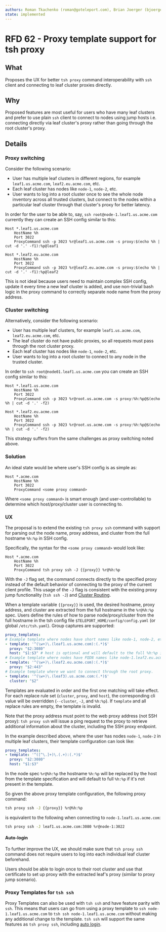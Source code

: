 ```yaml
---
authors: Roman Tkachenko (roman@goteleport.com), Brian Joerger (bjoerger@goteleport.com)
state: implemented
---
```


# RFD 62 - Proxy template support for tsh proxy

## What

Proposes the UX for better `tsh proxy` command interoperability with `ssh`
client and connecting to leaf cluster proxies directly.

## Why

Proposed features are most useful for users who have many leaf clusters and
prefer to use plain `ssh` client to connect to nodes using jump hosts i.e.
connecting directly via leaf cluster's proxy rather than going through the
root cluster's proxy.

## Details

### Proxy switching

Consider the following scenario:

- User has multiple leaf clusters in different regions, for example
  `leaf1.us.acme.com`, `leaf2.eu.acme.com`, etc.
- Each leaf cluster has nodes like `node-1`, `node-2`, etc.
- User wants to log into a root cluster once to see the whole node inventory
  across all trusted clusters, but connect to the nodes within a particular
  leaf cluster through that cluster's proxy for better latency.

In order for the user to be able to, say, `ssh root@node-1.leaf1.us.acme.com`
currently they can create an SSH config similar to this:

```
Host *.leaf1.us.acme.com
    HostName %h
    Port 3022
    ProxyCommand ssh -p 3023 %r@leaf1.us.acme.com -s proxy:$(echo %h | cut -d '.' -f1):%p@leaf1

Host *.leaf2.eu.acme.com
    HostName %h
    Port 3022
    ProxyCommand ssh -p 3023 %r@leaf2.eu.acme.com -s proxy:$(echo %h | cut -d '.' -f1):%p@leaf2
```

This is not ideal because users need to maintain complex SSH config, update it
every time a new leaf cluster is added, and use non-trivial bash logic in the
proxy command to correctly separate node name from the proxy address.

### Cluster switching

Alternatively, consider the following scenario:

- User has multiple leaf clusters, for example `leaf1.us.acme.com`, `leaf2.eu.acme.com`, etc.
- The leaf cluster do not have public proxies, so all requests must pass through
  the root cluster proxy.
- Each leaf cluster has nodes like `node-1`, `node-2`, etc.
- User wants to log into a root cluster to connect to any node in the trusted cluster.

In order to `ssh root@node01.leaf1.us.acme.com` you can create an SSH config similar to this:

```
Host *.leaf1.us.acme.com
    HostName %h
    Port 3022
    ProxyCommand ssh -p 3023 %r@root.us.acme.com -s proxy:%h:%p@$(echo %h | cut -d '.' -f2)

Host *.leaf2.eu.acme.com
    HostName %h
    Port 3022
    ProxyCommand ssh -p 3023 %r@root.us.acme.com -s proxy:%h:%p@$(echo %h | cut -d '.' -f2)
```

This strategy suffers from the same challenges as proxy switching noted above.

### Solution

An ideal state would be where user's SSH config is as simple as:

```
Host *.acme.com
    HostName %h
    Port 3022
    ProxyCommand <some proxy command>
```

Where `<some proxy command>` is smart enough (and user-controllable) to
determine which host/proxy/cluster user is connecting to.

### UX

The proposal is to extend the existing `tsh proxy ssh` command with support for
parsing out the node name, proxy address, and cluster from the full hostname `%h:%p`
in SSH config.

Specifically, the syntax for the `<some proxy command>` would look like:

```
Host *.acme.com
    HostName %h
    Port 3022
    ProxyCommand tsh proxy ssh -J {{proxy}} %r@%h:%p
```

With the `-J` flag set, the command connects directly to the specified proxy
instead of the default behavior of connecting to the proxy of the current
client profile. This usage of the `-J` flag is consistent with the existing
proxy jump functionality (`tsh ssh -J`) and [Cluster Routing](https://github.com/gravitational/teleport/blob/master/rfd/0021-cluster-routing.md).

When a template variable `{{proxy}}` is used, the desired hostname, proxy address,
and cluster are extracted from the full hostname in the `%r@%h:%p` spec. Users define
the rules of how to parse node/proxy/cluster from the full hostname in the tsh config
file `$TELEPORT_HOME/config/config.yaml` (or global `/etc/tsh.yaml`). Group captures
are supported:

```yaml
proxy_templates:
# Example template where nodes have short names like node-1, node-2, etc.
- template: '^(\w+)\.(leaf1.us.acme.com):(.*)$'
  proxy: "$2:3080"
  host: "$1:$3" # host is optional and will default to the full %h:%p if not specified
# Example template where nodes have FQDN names like node-1.leaf2.eu.acme.com.
- template: '^(\w+)\.(leaf2.eu.acme.com):(.*)$'
  proxy: "$2:443"
# Example template where we want to connect through the root proxy.
- template: '^(\w+)\.(leaf3).us.acme.com:(.*)$'
  cluster: "$2"
```


Templates are evaluated in order and the first one matching will take effect. For each
replace rule set (`cluster`, `proxy`, and `host`), the corresponding cli value will be
overridden (`--cluster`, `-J`, and `%h:%p`). If `template` and all replace rules are empty,
the template is invalid.

Note that the proxy address must point to the web proxy address (not SSH proxy):
`tsh proxy ssh` will issue a ping request to the proxy to retrieve additional
information about the cluster, including the SSH proxy endpoint.

In the example described above, where the user has nodes `node-1`, `node-2` in
multiple leaf clusters, their template configuration can look like:

```yaml
proxy_templates:
- template: '^([^\.]+)\.(.+):(.*)$'
  proxy: "$2:3080"
  host: "$1:$3"
```

In the node spec `%r@%h:%p` the hostname `%h:%p` will be replaced by the host from
the template specification and will default to full `%h:%p` if it's not present in
the template.

So given the above proxy template configuration, the following proxy command:

```bash
tsh proxy ssh -J {{proxy}} %r@%h:%p
```

is equivalent to the following when connecting to `node-1.leaf1.us.acme.com`:

```bash
tsh proxy ssh -J leaf1.us.acme.com:3080 %r@node-1:3022
```

#### Auto-login

To further improve the UX, we should make sure that `tsh proxy ssh` command
does not require users to log into each individual leaf cluster beforehand.

Users should be able to login once to their root cluster and use that
certificate to set up proxy with the extracted leaf's proxy (similar to proxy
jump scenario).

### Proxy Templates for `tsh ssh`

Proxy Templates can also be used with `tsh ssh` and have feature parity with `ssh`.
This means that users can go from using a proxy template to `ssh node-1.leaf1.us.acme.com`
to `tsh ssh node-1.leaf1.us.acme.com` without making any additional change to the template.
`tsh ssh` will support the same features as `tsh proxy ssh`, including [auto login](#auto-login).

